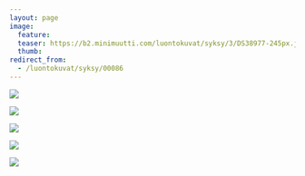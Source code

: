 ```yaml
---
layout: page
image:
  feature:
  teaser: https://b2.minimuutti.com/luontokuvat/syksy/3/DS38977-245px.jpg
  thumb:
redirect_from:
  - /luontokuvat/syksy/00086
---
```


![](https://b2.minimuutti.com/luontokuvat/syksy/3/DS38977-800px.jpg)

![](https://b2.minimuutti.com/luontokuvat/syksy/3/DS38978-800px.jpg)

![](https://b2.minimuutti.com/luontokuvat/syksy/3/DS38986-800px.jpg)

![](https://b2.minimuutti.com/luontokuvat/syksy/3/DS38989-800px.jpg)

![](https://b2.minimuutti.com/luontokuvat/syksy/3/DS38985-800px.jpg)
